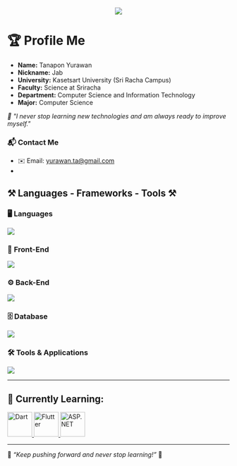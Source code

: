 <h1 align="center">
    <img src="https://readme-typing-svg.herokuapp.com/?font=Righteous&size=35&center=true&vCenter=true&width=500&height=70&duration=4000&lines=Hi+There!+👋;+I'm+Tanapon+Yurawan!;" />
</h1>

# 🏆 **Profile Me**
- **Name:** Tanapon Yurawan  
- **Nickname:** Jab  
- **University:** Kasetsart University (Sri Racha Campus)  
- **Faculty:** Science at Sriracha  
- **Department:** Computer Science and Information Technology  
- **Major:** Computer Science  

*🚀 "I never stop learning new technologies and am always ready to improve myself."*  

### 📬 **Contact Me**
- ✉️ Email: [yurawan.ta@gmail.com](mailto:yurawan.ta@gmail.com)
- 

<h2 align="start">⚒️ Languages - Frameworks - Tools ⚒️</h2>

### 🖥️ **Languages**
<p align="startstart">
    <img src="https://skillicons.dev/icons?i=python,javascript,firebase,c,cpp,java" />
</p>

### 🎨 **Front-End**
<p align="start">
    <img src="https://skillicons.dev/icons?i=html,css,nextjs,react,vue,bootstrap" />
</p>

### ⚙️ **Back-End**
<p align="start">
    <img src="https://skillicons.dev/icons?i=nodejs,express" />
</p>

### 🗄️ **Database**
<p align="start">
    <img src="https://skillicons.dev/icons?i=postgres,mysql" />
</p>

### 🛠️ **Tools & Applications**
<p align="start">
    <img src="https://skillicons.dev/icons?i=figma,git,vscode" />
</p>

---

## 🧠 **Currently Learning:**
<p align="start">
<a href="https://dart.dev/" target="_blank" rel="noreferrer">
  <img src="https://raw.githubusercontent.com/danielcranney/readme-generator/main/public/icons/skills/dart-colored.svg" width="56" height="56" alt="Dart" />
</a>
<a href="https://flutter.dev/" target="_blank" rel="noreferrer">
  <img src="https://raw.githubusercontent.com/danielcranney/readme-generator/main/public/icons/skills/flutter-colored.svg" width="56" height="56" alt="Flutter" />
</a>
<a href="https://dotnet.microsoft.com/en-us/apps/aspnet" target="_blank" rel="noreferrer">
  <img src="https://raw.githubusercontent.com/danielcranney/readme-generator/main/public/icons/skills/csharp-colored.svg" width="56" height="56" alt="ASP.NET" />
</a>
</p>

---

🌟 *“Keep pushing forward and never stop learning!”* 🚀
